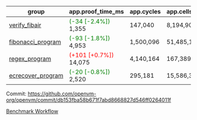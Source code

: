| group | app.proof_time_ms | app.cycles | app.cells_used | leaf.proof_time_ms | leaf.cycles | leaf.cells_used |
| -- | -- | -- | -- | -- | -- | -- |
| [verify_fibair](https://github.com/openvm-org/openvm/blob/benchmark-results/benchmarks-pr/1404/verify_fibair-db153fba58b671f7abd8668827d546ff0264011f.md) |<span style='color: green'>(-34 [-2.4%])</span> 1,355 |  147,040 |  8,194,904 |- | - | - |
| [fibonacci_program](https://github.com/openvm-org/openvm/blob/benchmark-results/benchmarks-pr/1404/fibonacci-db153fba58b671f7abd8668827d546ff0264011f.md) |<span style='color: green'>(-93 [-1.8%])</span> 4,953 |  1,500,096 |  51,485,167 |- | - | - |
| [regex_program](https://github.com/openvm-org/openvm/blob/benchmark-results/benchmarks-pr/1404/regex-db153fba58b671f7abd8668827d546ff0264011f.md) |<span style='color: red'>(+101 [+0.7%])</span> 14,075 |  4,140,164 |  167,389,450 |- | - | - |
| [ecrecover_program](https://github.com/openvm-org/openvm/blob/benchmark-results/benchmarks-pr/1404/ecrecover-db153fba58b671f7abd8668827d546ff0264011f.md) |<span style='color: green'>(-20 [-0.8%])</span> 2,520 |  295,181 |  15,586,346 |- | - | - |


Commit: https://github.com/openvm-org/openvm/commit/db153fba58b671f7abd8668827d546ff0264011f

[Benchmark Workflow](https://github.com/openvm-org/openvm/actions/runs/13777337624)
